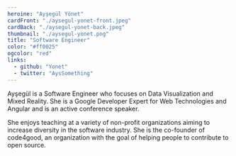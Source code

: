 ```yaml
---
heroine: "Ayşegül Yönet"
cardFront: "./aysegul-yonet-front.jpeg"
cardBack: "./aysegul-yonet-back.jpeg"
thumbnail: "./aysegul-yonet.png"
title: "Software Engineer"
color: "#ff0025"
ogcolor: "red"
links:
  - github: "Yonet"
  - twitter: "AysSomething"
---
```


Ayşegül is a Software Engineer who focuses on Data Visualization and Mixed Reality. She is a Google Developer Expert for Web Technologies and Angular and is an active conference speaker.

She enjoys teaching at a variety of non-profit organizations aiming to increase diversity in the software industry. She is the co-founder of code4good, an organization with the goal of helping people to contribute to open source.
